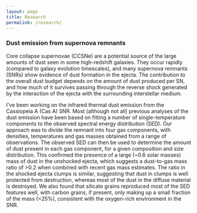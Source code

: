 ```yaml
---
layout: page
title: Research
permalink: /research/
---
```

### Dust emission from supernova remnants

Core collapse supernovae (CCSNe) are a potential source of the large amounts of dust seen in some high-redshift galaxies. They occur rapidly (compared to galaxy evolution timescales), and many supernova remnants (SNRs) show evidence of dust formation in the ejecta. The contribution to the overall dust budget depends on the amount of dust produced per SN, and how much of it survives passing through the reverse shock generated by the interaction of the ejecta with the surrounding interstellar medium.

I've been working on the infrared thermal dust emission from the Cassiopeia A (Cas A) SNR. Most (although not all) previous analyses of the dust emission have been based on fitting a number of single-temperature components to the observed spectral energy distribution (SED). Our approach was to divide the remnant into four gas components, with densities, temperatures and gas masses obtained from a range of observations. The observed SED can then be used to determine the amount of dust present in each gas component, for a given composition and size distribution. This confirmed the presence of a large (~0.6 solar masses) mass of dust in the unshocked ejecta, which suggests a dust-to-gas mass ratio of >0.2 when combined with recent gas mass estimates. The ratio in the shocked ejecta clumps is similar, suggesting that dust in clumps is well protected from destruction, whereas most of the dust in the diffuse material is destroyed. We also found that silicate grains reproduced most of the SED features well, with carbon grains, if present, only making up a small fraction of the mass (<25%), consistent with the oxygen-rich environment in the SNR.
